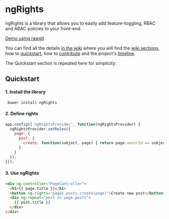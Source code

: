 # ngRights

ngRights is a library that allows you to easily add feature-toggling, RBAC and ABAC policies to your front-end.

[Demo using rawgit](https://rawgit.com/Supermood/ngRights/master/demo/demo.html)

You can find all the details [in the wiki](https://github.com/Supermood/ngRights/wiki) where you will find the [wiki sections](https://github.com/Supermood/ngRights/wiki#plan), how to [quickstart](https://github.com/Supermood/ngRights/wiki#quickstart), how to [contribute](https://github.com/Supermood/ngRights/wiki#contributing) and the project's [timeline](https://github.com/Supermood/ngRights/wiki#timeline).

The Quickstart section is repeated here for simplicity:
## Quickstart
#### 1. Install the library
``` bower install ngRights```
#### 2. Define rights
```javascript
app.config(['ngRightsProvider', function(ngRightsProvider) {
  ngRightsProvider.setRules({
    page: {
      post: {
        create: function(subject, page) { return page.ownerId == subject.id; }
      }
    }
  });
}]);
```
#### 3. Use ngRights
```html
<div ng-controller="PageController">
  <h1>{{ page.title }}</h1>
  <button ng-rights="pages.posts.create(page)">Create new post</button>
  <div ng-repeat="post in page.posts">
    {{ post.title }}
  </div>
</div>
```

